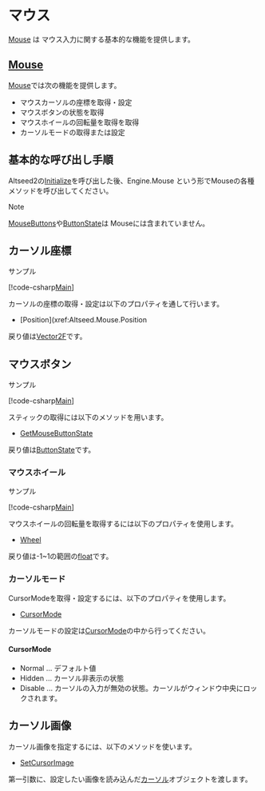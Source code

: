 ﻿# マウス

[Mouse](xref:Altseed.Mouse) は マウス入力に関する基本的な機能を提供します。


## [Mouse](xref:Altseed.Mouse)

[Mouse](xref:Altseed.Mouse)では次の機能を提供します。
* マウスカーソルの座標を取得・設定
* マウスボタンの状態を取得
* マウスホイールの回転量を取得を取得
* カーソルモードの取得または設定

## 基本的な呼び出し手順

Altseed2の[Initialize](xref:Altseed.Engine.Initialize(System.String,System.Int32,System.Int32,Altseed.Configuration))を呼び出した後、Engine.Mouse という形でMouseの各種メソッドを呼び出してください。
> [!NOTE]
> [MouseButtons](xref:Altseed.MouseButtons)や[ButtonState](xref:Altseed.ButtonState)は
> Mouseには含まれていません。



## カーソル座標

サンプル

[!code-csharp[Main](../../Src/Samples/Input/Mouse.cs)]


カーソルの座標の取得・設定は以下のプロパティを通して行います。
* [Position](xref:Altseed.Mouse.Position

戻り値は[Vector2F](xref:Altseed.Vector2F)です。



## マウスボタン

サンプル

[!code-csharp[Main](../../Src/Samples/Input/Mouse.cs)]

スティックの取得には以下のメソッドを用います。
* [GetMouseButtonState](xref:Altseed.Mouse.GetMouseButtonState(Altseed.MouseButtons))

戻り値は[ButtonState](xref:Altseed.ButtonState)です。



### マウスホイール

サンプル

[!code-csharp[Main](../../Src/Samples/Input/Mouse.cs)]

マウスホイールの回転量を取得するには以下のプロパティを使用します。
* [Wheel](xref:Altseed.Mouse.Wheel)

戻り値は-1~1の範囲の[float](xref:System.Single)です。


### カーソルモード

CursorModeを取得・設定するには、以下のプロパティを使用します。
* [CursorMode](xref:Altseed.Mouse.CursorMode)

カーソルモードの設定は[CursorMode](xref:Altseed.CursorMode)の中から行ってください。

#### CursorMode
* Normal  ...  デフォルト値
* Hidden  ...  カーソル非表示の状態
* Disable ...  カーソルの入力が無効の状態。カーソルがウィンドウ中央にロックされます。


## カーソル画像

カーソル画像を指定するには、以下のメソッドを使います。
* [SetCursorImage](xref:Altseed.Mouse.SetCursorImage(Altseed.Cursor))

第一引数に、設定したい画像を読み込んだ[カーソル](xref:Altseed.Cursor)オブジェクトを渡します。
